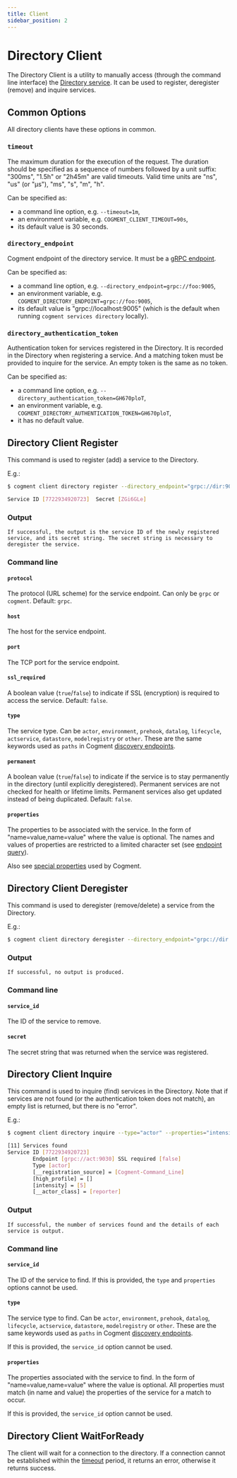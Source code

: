 ```yaml
---
title: Client
sidebar_position: 2
---
```


# Directory Client

The Directory Client is a utility to manually access (through the command line interface) the [Directory service](./directory-server.md). It can be used to register, deregister (remove) and inquire services.

## Common Options

All directory clients have these options in common.

### `timeout`

The maximum duration for the execution of the request. The duration should be specified as a sequence of numbers followed by a unit suffix: "300ms", "1.5h" or "2h45m" are valid timeouts. Valid time units are "ns", "us" (or "µs"), "ms", "s", "m", "h".

Can be specified as:

-   a command line option, e.g. `--timeout=1m`,
-   an environment variable, e.g. `COGMENT_CLIENT_TIMEOUT=90s`,
-   its default value is 30 seconds.

### `directory_endpoint`

Cogment endpoint of the directory service. It must be a [gRPC endpoint](../../parameters.md#grpc-scheme).

Can be specified as:

-   a command line option, e.g. `--directory_endpoint=grpc://foo:9005`,
-   an environment variable, e.g. `COGMENT_DIRECTORY_ENDPOINT=grpc://foo:9005`,
-   its default value is "grpc://localhost:9005" (which is the default when running `cogment services directory` locally).

### `directory_authentication_token`

Authentication token for services registered in the Directory. It is recorded in the Directory when registering a service. And a matching token must be provided to inquire for the service. An empty token is the same as no token.

Can be specified as:

-   a command line option, e.g. `--directory_authentication_token=GH670ploT`,
-   an environment variable, e.g. `COGMENT_DIRECTORY_AUTHENTICATION_TOKEN=GH670ploT`,
-   it has no default value.

## Directory Client Register

This command is used to register (add) a service to the Directory.

E.g.:

```bash
$ cogment client directory register --directory_endpoint="grpc://dir:9005" --host="act" --port=9030 --type="actor" --properties="__actor_class=reporter,intensity=5,high_profile"

Service ID [7722934920723]  Secret [ZGi6GLe]
```

### Output

    If successful, the output is the service ID of the newly registered service, and its secret string. The secret string is necessary to deregister the service.

### Command line

#### `protocol`

The protocol (URL scheme) for the service endpoint. Can only be `grpc` or `cogment`. Default: `grpc`.

#### `host`

The host for the service endpoint.

#### `port`

The TCP port for the service endpoint.

#### `ssl_required`

A boolean value (`true`/`false`) to indicate if SSL (encryption) is required to access the service. Default: `false`.

#### `type`

The service type. Can be `actor`, `environment`, `prehook`, `datalog`, `lifecycle`, `actservice`, `datastore`, `modelregistry` or `other`.
These are the same keywords used as `paths` in Cogment [discovery endpoints](../../parameters.md#discovery-path).

#### `permanent`

A boolean value (`true`/`false`) to indicate if the service is to stay permanently in the directory (until explicitly deregistered). Permanent services are not checked for health or lifetime limits. Permanent services also get updated instead of being duplicated. Default: `false`.

#### `properties`

The properties to be associated with the service. In the form of "name=value,name=value" where the value is optional.
The names and values of properties are restricted to a limited character set (see [endpoint query](../../parameters.md#discovery-query)).

Also see [special properties](../../parameters.md#discover-host) used by Cogment.

## Directory Client Deregister

This command is used to deregister (remove/delete) a service from the Directory.

E.g.:

```bash
$ cogment client directory deregister --directory_endpoint="grpc://dir:9005" --service_id=7722934920723 --secret="ZGi6GLe"
```

### Output

    If successful, no output is produced.

### Command line

#### `service_id`

The ID of the service to remove.

#### `secret`

The secret string that was returned when the service was registered.

## Directory Client Inquire

This command is used to inquire (find) services in the Directory. Note that if services are not found (or the authentication token does not match), an empty list is returned, but there is no "error".

E.g.:

```bash
$ cogment client directory inquire --type="actor" --properties="intensity=5,high_profile"

[11] Services found
Service ID [7722934920723]
        Endpoint [grpc://act:9030] SSL required [false]
        Type [actor]
        [__registration_source] = [Cogment-Command_Line]
        [high_profile] = []
        [intensity] = [5]
        [__actor_class] = [reporter]
```

### Output

    If successful, the number of services found and the details of each service is output.

### Command line

#### `service_id`

The ID of the service to find. If this is provided, the `type` and `properties` options cannot be used.

#### `type`

The service type to find. Can be `actor`, `environment`, `prehook`, `datalog`, `lifecycle`, `actservice`, `datastore`, `modelregistry` or `other`.
These are the same keywords used as `paths` in Cogment [discovery endpoints](../../parameters.md#discovery-path).

If this is provided, the `service_id` option cannot be used.

#### `properties`

The properties associated with the service to find. In the form of "name=value,name=value" where the value is optional. All properties must match (in name and value) the properties of the service for a match to occur.

If this is provided, the `service_id` option cannot be used.

## Directory Client WaitForReady

The client will wait for a connection to the directory.
If a connection cannot be established within the [timeout](#timeout) period, it returns an error, otherwise it returns success.
